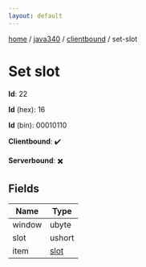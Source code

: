 ```yaml
---
layout: default
---
```


[home](/)  /  [java340](/protocol/java340)  /  [clientbound](/protocol/java340/clientbound)  /  set-slot

# Set slot

**Id**: 22

**Id** (hex): 16

**Id** (bin): 00010110

**Clientbound**: ✔️

**Serverbound**: ✖️

## Fields

Name | Type
---|---
window | ubyte
slot | ushort
item | [slot](/protocol/java340/types/slot)

